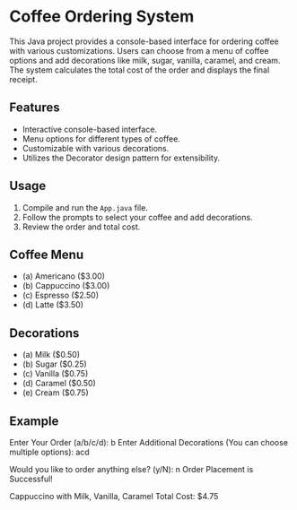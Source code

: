 # Coffee Ordering System

This Java project provides a console-based interface for ordering coffee with various customizations. Users can choose from a menu of coffee options and add decorations like milk, sugar, vanilla, caramel, and cream. The system calculates the total cost of the order and displays the final receipt.

## Features

- Interactive console-based interface.
- Menu options for different types of coffee.
- Customizable with various decorations.
- Utilizes the Decorator design pattern for extensibility.

## Usage

1. Compile and run the `App.java` file.
2. Follow the prompts to select your coffee and add decorations.
3. Review the order and total cost.

## Coffee Menu

- (a) Americano ($3.00)
- (b) Cappuccino ($3.00)
- (c) Espresso ($2.50)
- (d) Latte ($3.50)

## Decorations

- (a) Milk ($0.50)
- (b) Sugar ($0.25)
- (c) Vanilla ($0.75)
- (d) Caramel ($0.50)
- (e) Cream ($0.75)

## Example

Enter Your Order (a/b/c/d): b
Enter Additional Decorations (You can choose multiple options): acd

Would you like to order anything else? (y/N): n
Order Placement is Successful!

Cappuccino with Milk, Vanilla, Caramel
Total Cost: $4.75
